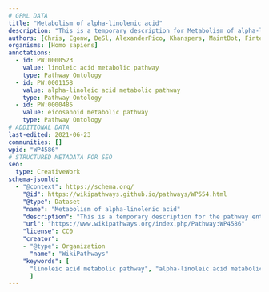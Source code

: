 ```yaml
---
# GPML DATA
title: "Metabolism of alpha-linolenic acid"
description: "This is a temporary description for Metabolism of alpha-linolenic acid"
authors: [Chris, Egonw, DeSl, AlexanderPico, Khanspers, MaintBot, Finterly]
organisms: [Homo sapiens]
annotations:
  - id: PW:0000523
    value: linoleic acid metabolic pathway
    type: Pathway Ontology
  - id: PW:0001158
    value: alpha-linoleic acid metabolic pathway
    type: Pathway Ontology
  - id: PW:0000485
    value: eicosanoid metabolic pathway
    type: Pathway Ontology
# ADDITIONAL DATA
last-edited: 2021-06-23
communities: []
wpid: "WP4586"
# STRUCTURED METADATA FOR SEO
seo:
  type: CreativeWork
schema-jsonld:
  - "@context": https://schema.org/
    "@id": https://wikipathways.github.io/pathways/WP554.html
    "@type": Dataset
    "name": "Metabolism of alpha-linolenic acid"
    "description": "This is a temporary description for the pathway entitled: Metabolism of alpha-linolenic acid"
    "url": "https://www.wikipathways.org/index.php/Pathway:WP4586"
    "license": CC0
    "creator":
    - "@type": Organization
      "name": "WikiPathways"
    "keywords": [
      "linoleic acid metabolic pathway", "alpha-linoleic acid metabolic pathway", "eicosanoid metabolic pathway",
      ]
---
```

